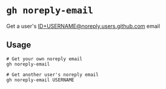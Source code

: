 # `gh noreply-email`

Get a user's ID+USERNAME@noreply.users.github.com email

## Usage

```shell
# Get your own noreply email
gh noreply-email

# Get another user's noreply email
gh noreply-email USERNAME
```
